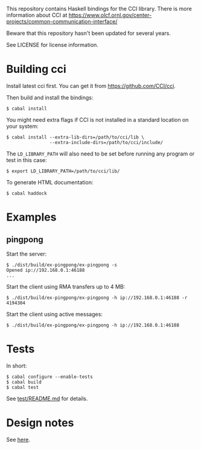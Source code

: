 This repository contains Haskell bindings for the CCI library. There
is more information about CCI at https://www.olcf.ornl.gov/center-projects/common-communication-interface/  

Beware that this repository hasn't been updated for several years. 

See LICENSE for license information.

Building cci
============

Install latest cci first. You can get it from https://github.com/CCI/cci.

Then build and install the bindings:

    $ cabal install

You might need extra flags if CCI is not installed in a standard
location on your system:

    $ cabal install --extra-lib-dirs=/path/to/cci/lib \
                    --extra-include-dirs=/path/to/cci/include/

The `LD_LIBRARY_PATH` will also need to be set before running any
program or test in this case:

    $ export LD_LIBRARY_PATH=/path/to/cci/lib/

To generate HTML documentation:

    $ cabal haddock

Examples
========

pingpong
--------

Start the server:

    $ ./dist/build/ex-pingpong/ex-pingpong -s
    Opened ip://192.168.0.1:46188
    ...

Start the client using RMA transfers up to 4 MB:

    $ ./dist/build/ex-pingpong/ex-pingpong -h ip://192.168.0.1:46188 -r 4194304

Start the client using active messages:

    $ ./dist/build/ex-pingpong/ex-pingpong -h ip://192.168.0.1:46188

Tests
=====

In short:

    $ cabal configure --enable-tests
    $ cabal build
    $ cabal test

See [test/README.md](test/README.md) for details.

Design notes
============

See [here](NOTES.md).
